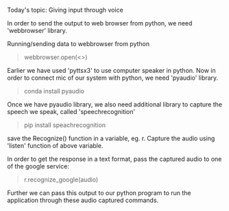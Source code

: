 Today's topic: Giving input through voice

In order to send the output to web browser from python, we need 'webbrowser' library.

Running/sending data to webbrowser from python
> webbrowser.open(<<web link>>)

Earlier we have used 'pyttsx3' to use computer speaker in python.
Now in order to connect mic of our system with python, we need 'pyaudio' library.
> conda install pyaudio

Once we have pyaudio library, we also need additional library to capture the speech we speak, called 'speechrecognition'
> pip install speachrecognition

save the Recognize() function in a variable, eg. r.
Capture the audio using 'listen' function of above variable.

In order to get the response in a text format, pass the captured audio to one of the google service:
> r.recognize_google(audio)

Further we can pass this output to our python program to run the application through these audio captured commands.
